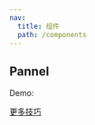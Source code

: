 ```yaml
---
nav:
  title: 组件
  path: /components
---
```


## Pannel

<API></API>

Demo:
<code 
title="Test"
thumbnail="./person.jepg"   src="./demo/index.tsx"></code>

[更多技巧](https://d.umijs.org/guide/demo-principle)
